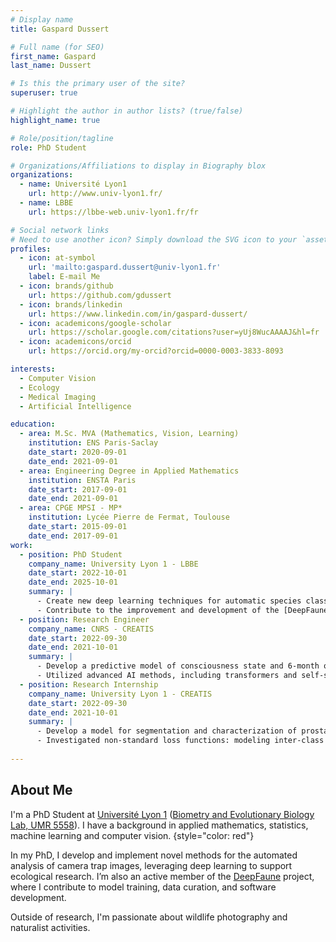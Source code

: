 ```yaml
---
# Display name
title: Gaspard Dussert

# Full name (for SEO)
first_name: Gaspard
last_name: Dussert

# Is this the primary user of the site?
superuser: true

# Highlight the author in author lists? (true/false)
highlight_name: true

# Role/position/tagline
role: PhD Student

# Organizations/Affiliations to display in Biography blox
organizations:
  - name: Université Lyon1
    url: http://www.univ-lyon1.fr/
  - name: LBBE
    url: https://lbbe-web.univ-lyon1.fr/fr

# Social network links
# Need to use another icon? Simply download the SVG icon to your `assets/media/icons/` folder.
profiles:
  - icon: at-symbol
    url: 'mailto:gaspard.dussert@univ-lyon1.fr'
    label: E-mail Me
  - icon: brands/github
    url: https://github.com/gdussert
  - icon: brands/linkedin
    url: https://www.linkedin.com/in/gaspard-dussert/
  - icon: academicons/google-scholar
    url: https://scholar.google.com/citations?user=yUj8WucAAAAJ&hl=fr
  - icon: academicons/orcid
    url: https://orcid.org/my-orcid?orcid=0000-0003-3833-8093

interests:
  - Computer Vision
  - Ecology
  - Medical Imaging
  - Artificial Intelligence

education:
  - area: M.Sc. MVA (Mathematics, Vision, Learning)
    institution: ENS Paris-Saclay
    date_start: 2020-09-01
    date_end: 2021-09-01
  - area: Engineering Degree in Applied Mathematics
    institution: ENSTA Paris
    date_start: 2017-09-01
    date_end: 2021-09-01
  - area: CPGE MPSI - MP*
    institution: Lycée Pierre de Fermat, Toulouse
    date_start: 2015-09-01
    date_end: 2017-09-01
work:
  - position: PhD Student
    company_name: University Lyon 1 - LBBE
    date_start: 2022-10-01
    date_end: 2025-10-01
    summary: |
      - Create new deep learning techniques for automatic species classification in camera trap images: score calibration, behavior prediction and leveraging sequence context
      - Contribute to the improvement and development of the [DeepFaune](https://www.deepfaune.cnrs.fr) software.
  - position: Research Engineer
    company_name: CNRS - CREATIS
    date_start: 2022-09-30
    date_end: 2021-10-01
    summary: |
      - Develop a predictive model of consciousness state and 6-month outcomes for coma patients using multiple medical imaging modalities. 
      - Utilized advanced AI methods, including transformers and self-supervised learning.
  - position: Research Internship
    company_name: University Lyon 1 - CREATIS
    date_start: 2022-09-30
    date_end: 2021-10-01
    summary: |
      - Develop a model for segmentation and characterization of prostate cancer in multiparametric MRI using weak annotations (point-based labels).
      - Investigated non-standard loss functions: modeling inter-class correlations and incorporating constraints on lesion size.
  
---
```


## About Me

I'm a PhD Student at [Université Lyon 1](https://www.univ-lyon1.fr/) ([Biometry and Evolutionary Biology Lab, UMR 5558](https://lbbe-web.univ-lyon1.fr/fr)). I have a background in applied mathematics, statistics, machine learning and computer vision.
{style="color: red"}

In my PhD, I develop and implement novel methods for the automated analysis of camera trap images, leveraging deep learning to support ecological research. I’m also an active member of the [DeepFaune](https://www.deepfaune.cnrs.fr/) project, where I contribute to model training, data curation, and software development.

Outside of research, I'm passionate about wildlife photography and naturalist activities.